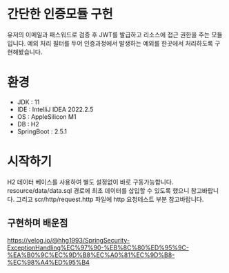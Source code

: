 # 간단한 인증모듈 구헌
유저의 이메일과 패스워드로 검증 후 JWT를 발급하고 리소스에 접근 권한을 주는 모듈입니다. 
예외 처리 필터를 두어 인증과정에서 발생하는 예외를 한곳에서 처리하도록 구현해봤습니다.

# 환경
- JDK : 11 
- IDE : IntelliJ IDEA 2022.2.5
- OS : AppleSilicon M1
- DB : H2
- SpringBoot : 2.5.1

# 시작하기
H2 데이터 베이스를 사용하여 별도 설정없이 바로 구동가능합니다.
resource/data/data.sql 경로에 최초 데이터를 삽입할 수 있도록 했으니 참고바랍니다.
그리고 scr/http/request.http 파일에 http 요청테스트 부분 참고바랍니다. 

## 구현하며 배운점
https://velog.io/@hhg1993/SpringSecurity-ExceptionHandling%EC%97%90-%EB%8C%80%ED%95%9C-%EA%B0%9C%EC%9D%B8%EC%A0%81%EC%9D%B8-%EC%98%A4%ED%95%B4

